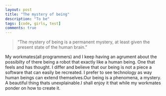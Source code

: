 ```yaml
---
layout: post
title: "The mystery of being"
description: "To be"
tags: [code, girls, test]
comments: true
---
```


>“The mystery of being is a permanent mystery, at least given the present state of the human brain.”

My workmates(all programmers) and I keep having an agrument about the possibilty of there being a robot that exactly like a human being. One that feels and has thought. I differ and believe that our being is not a piece a software that can easily be recreated. I prefer to see technology as way human beings can extend themselves.Our being is a phenomena, a mystery. A beautiful thing thats unexplainable.I shall enjoy it that while my workmates ponder on how to create it. 

